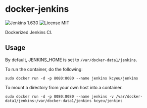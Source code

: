 # docker-jenkins

![Jenkins 1.630](https://img.shields.io/badge/jenkins-1.630-brightgreen.svg) ![License MIT](https://img.shields.io/badge/license-MIT-blue.svg)

Dockerized Jenkins CI.

## Usage

By default, JENKINS_HOME is set to `/var/docker-data1/jenkins`.

To run the container, do the following:

```
sudo docker run -d -p 8080:8080 --name jenkins kcyeu/jenkins
```

To mount a directory from your own host into a container.

```
sudo docker run -d -p 8080:8080 --name jenkins -v /var/docker-data1/jenkins:/var/docker-data1/jenkins kcyeu/jenkins
```
